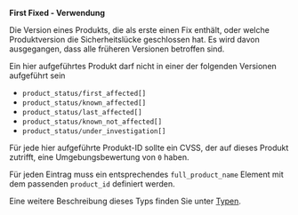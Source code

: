 **First Fixed - Verwendung**

Die Version eines Produkts, die als erste einen Fix enthält, oder welche Produktversion die Sicherheitslücke geschlossen hat.
Es wird davon ausgegangen, dass alle früheren Versionen betroffen sind.

Ein hier aufgeführtes Produkt darf nicht in einer der folgenden Versionen aufgeführt sein

* `product_status/first_affected[]`
* `product_status/known_affected[]`
* `product_status/last_affected[]`
* `product_status/known_not_affected[]`
* `product_status/under_investigation[]`

Für jede hier aufgeführte Produkt-ID sollte ein CVSS, der auf dieses Produkt zutrifft, eine Umgebungsbewertung von `0` haben.

Für jeden Eintrag muss ein entsprechendes `full_product_name` Element mit dem passenden `product_id` definiert werden.

Eine weitere Beschreibung dieses Typs finden Sie unter [Typen](types/products-usage.de.md).
